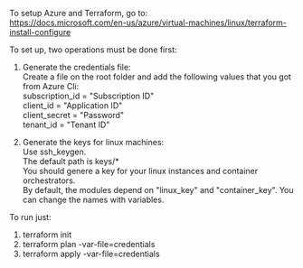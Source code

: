 To setup Azure and Terraform, go to:  
https://docs.microsoft.com/en-us/azure/virtual-machines/linux/terraform-install-configure

To set up, two operations must be done first:  
1) Generate the credentials file:  
Create a file on the root folder and add the following values that you got from Azure Cli:  
subscription_id = "Subscription ID"  
client_id = "Application ID"  
client_secret = "Password"  
tenant_id = "Tenant ID"  

2) Generate the keys for linux machines:  
Use ssh_keygen.  
The default path is keys/*  
You should genere a key for your linux instances and container orchestrators.  
By default, the modules depend on "linux_key" and "container_key". You can change the names with variables.  

To run just:
1) terraform init
2) terraform plan -var-file=credentials
3) terraform apply -var-file=credentials
